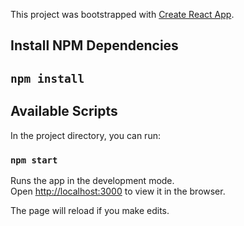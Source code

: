 This project was bootstrapped with [Create React App](https://github.com/facebookincubator/create-react-app).

## Install NPM Dependencies
## `npm install`

## Available Scripts

In the project directory, you can run:

### `npm start`

Runs the app in the development mode.<br>
Open [http://localhost:3000](http://localhost:3000) to view it in the browser.

The page will reload if you make edits.<br>
